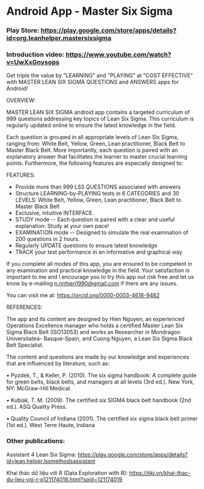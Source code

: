 # Android App - Master Six Sigma
### Play Store: https://play.google.com/store/apps/details?id=org.leanhelper.mastersixsigma
### Introduction video: https://www.youtube.com/watch?v=UwXxGnysops

Get triple the value by "LEARNING" and "PLAYING" at "COST EFFECTIVE" with MASTER LEAN SIX SIGMA QUESTIONS and ANSWERS apps for Android!
 
OVERVIEW:
 
MASTER LEAN SIX SIGMA android app contains a targeted curriculum of 999 questions addressing key topics of Lean Six Sigma. This curriculum is regularly updated online to ensure the latest knowledge in the field.
 
Each question is grouped in all appropriate levels of Lean Six Sigma, ranging from: White Belt, Yellow, Green, Lean practitioner, Black Belt to Master Black Belt. More importantly, each question is paired with an explanatory answer that facilitates the learner to master crucial learning points. Furthermore, the following features are especially designed to:
 
FEATURES:
 
+  Provide more than 999 LSS QUESTIONS associated with answers
+  Structure LEARNING-by-PLAYING tests in 6 CATEGORIES and 30 LEVELS: White Belt, Yellow, Green, Lean practitioner, Black Belt to Master Black Belt
+  Exclusive, intuitive INTERFACE.
+  STUDY mode -- Each question is paired with a clear and useful explanation. Study at your own pace!
+  EXAMINATION mode -- Designed to simulate the real examination of 200 questions in 2 hours.
+  Regularly UPDATE questions to ensure latest knowledge
+ TRACK your test performance in an informative and graphical way
 
If you complete all modes of this app, you are ensured to be competent in any examination and practical knowledge in the field. Your satisfaction is important to me and I encourage you to try this app out risk free and let us know by e-mailing n.nnhien1990@gmail.com if there are any issues.
 
You can visit me at: https://orcid.org/0000-0003-4618-9462
 
REFERENCES:
 
The app and its content are designed by Hien Nguyen, an experienced Operations Excellence manager who holds a certified Master Lean Six Sigma Black Belt (ISO13053) and works as Researcher in Mondragon Universitatea- Basque-Spain, and Cuong Nguyen, a Lean Six Sigma Black Belt Specialist.
 
The content and questions are made by our knowledge and experiences that are influenced by literature, such as:
 
•	Pyzdek, T., & Keller, P. (2010). The six sigma handbook: A complete guide for green belts, black belts, and managers at all levels (3rd ed.). New York, NY: McGraw-Hill Medical.

•	Kubiak, T. M. (2009). The certified six SIGMA black belt handbook (2nd ed.). ASQ Quality Press.

•	Quality Council of Indiana (2001). The certified six sigma black belt primer (1st ed.). West Terre Haute, Indiana

### Other publications:
	
Assistant 4 Lean Six Sigma: https://play.google.com/store/apps/details?id=lean.helper.lssmethodsassistant

Khai thác dữ liệu với R (Data Exploration with R): https://tiki.vn/khai-thac-du-lieu-voi-r-p121174018.html?spid=121174019
